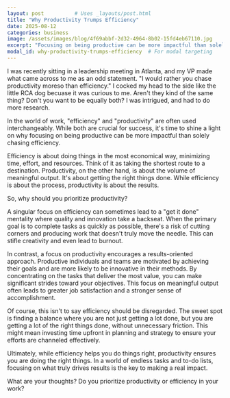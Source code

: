 ```yaml
---
layout: post          # Uses _layouts/post.html
title: "Why Productivity Trumps Efficiency"
date: 2025-08-12
categories: business
image: /assets/images/blog/4f69abbf-2d32-4964-8b02-15fd4eb67110.jpg
excerpt: "Focusing on being productive can be more impactful than solely chasing efficiency"
modal_id: why-productivity-trumps-efficiency  # For modal targeting
---
```

I was recently sitting in a leadership meeting in Atlanta, and my VP made what came across to me as an odd statement.  "I would rather you chase productivity moreso than efficiency." I cocked my head to the side like the little RCA dog becuase it was curious to me. Aren't they kind of the same thing? Don't you want to be equally both? I was intrigued, and had to do more research. 

In the world of work, "efficiency" and "productivity" are often used interchangeably. While both are crucial for success, it's time to shine a light on why focusing on being productive can be more impactful than solely chasing efficiency.

Efficiency is about doing things in the most economical way, minimizing time, effort, and resources. Think of it as taking the shortest route to a destination. Productivity, on the other hand, is about the volume of meaningful output. It's about getting the right things done. While efficiency is about the process, productivity is about the results.

So, why should you prioritize productivity?

A singular focus on efficiency can sometimes lead to a "get it done" mentality where quality and innovation take a backseat. When the primary goal is to complete tasks as quickly as possible, there's a risk of cutting corners and producing work that doesn't truly move the needle. This can stifle creativity and even lead to burnout.

In contrast, a focus on productivity encourages a results-oriented approach. Productive individuals and teams are motivated by achieving their goals and are more likely to be innovative in their methods. By concentrating on the tasks that deliver the most value, you can make significant strides toward your objectives. This focus on meaningful output often leads to greater job satisfaction and a stronger sense of accomplishment.

Of course, this isn't to say efficiency should be disregarded. The sweet spot is finding a balance where you are not just getting a lot done, but you are getting a lot of the right things done, without unnecessary friction. This might mean investing time upfront in planning and strategy to ensure your efforts are channeled effectively.

Ultimately, while efficiency helps you do things right, productivity ensures you are doing the right things. In a world of endless tasks and to-do lists, focusing on what truly drives results is the key to making a real impact.

What are your thoughts? Do you prioritize productivity or efficiency in your work?
